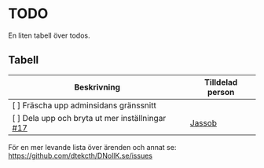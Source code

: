 # TODO #

En liten tabell över todos.

## Tabell

| Beskrivning                                       | Tilldelad person                     |
| ------------------------------------------------- | ------------------------------------ |
| [ ] Fräscha upp adminsidans gränssnitt            |                                      |
| [ ] Dela upp och bryta ut mer inställningar [#17](https://github.com/dtekcth/DNollK.se/issues/17)  | [Jassob](https://github.com/Jassob) |

För en mer levande lista över ärenden och annat se: https://github.com/dtekcth/DNollK.se/issues
